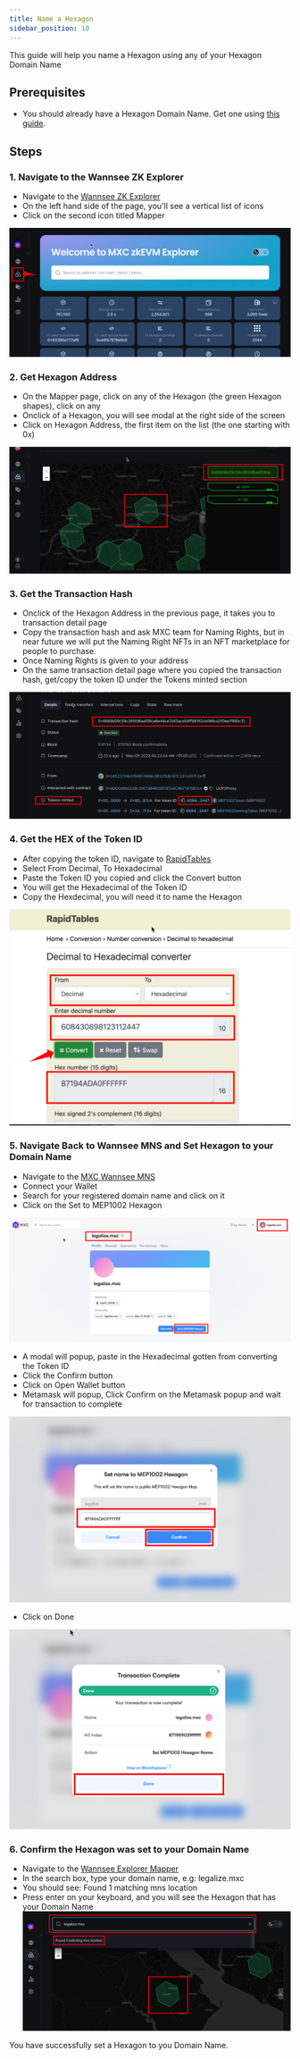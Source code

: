```yaml
---
title: Name a Hexagon
sidebar_position: 10
---
```


This guide will help you name a Hexagon using any of your Hexagon Domain Name

## Prerequisites
- You should already have a Hexagon Domain Name. Get one using [this guide](/docs/Tutorials/get-hexagon-domain).

## Steps

### 1. Navigate to the Wannsee ZK Explorer
- Navigate to the [Wannsee ZK Explorer](https://wannsee-explorer.mxc.com/)
- On the left hand side of the page, you'll see a vertical list of icons
- Click on the second icon titled Mapper

![connect wallet](./img/name-hexagon/step1/navigateToExplorer.png)

### 2. Get Hexagon Address
- On the Mapper page, click on any of the Hexagon (the green Hexagon shapes), click on any
- Onclick of a Hexagon, you will see modal at the right side of the screen
- Click on Hexagon Address, the first item on the list (the one starting with 0x)

![connect wallet](./img/name-hexagon/step2/getHexagonAddress.png)

### 3. Get the Transaction Hash
- Onclick of the Hexagon Address in the previous page, it takes you to transaction detail page
- Copy the transaction hash and ask MXC team for Naming Rights, but in near future we will put the Naming Right NFTs in an NFT marketplace for people to purchase.
- Once Naming Rights is given to your address
- On the same transaction detail page where you copied the transaction hash, get/copy the token ID under the Tokens minted section

![connect wallet](./img/name-hexagon/step3/getTransactionHash.png)

### 4. Get the HEX of the Token ID
- After copying the token ID, navigate to [RapidTables](https://www.rapidtables.com/convert/number/decimal-to-hex.html)
- Select From Decimal, To Hexadecimal
- Paste the Token ID you copied and click the Convert button
- You will get the Hexadecimal of the Token ID
- Copy the Hexdecimal, you will need it to name the Hexagon

![connect wallet](./img/name-hexagon/step4/getHexOfID.png)

### 5. Navigate Back to Wannsee MNS and Set Hexagon to your Domain Name
- Navigate to the [MXC Wannsee MNS](https://wannsee-mns.mxc.com/)
- Connect your Wallet
- Search for your registered domain name and click on it
- Click on the Set to MEP1002 Hexagon

![connect wallet](./img/name-hexagon/step5/backToMNS.png)

- A modal will popup, paste in the Hexadecimal gotten from converting the Token ID
- Click the Confirm button
- Click on Open Wallet button
- Metamask will popup, Click Confirm on the Metamask popup and wait for transaction to complete

![connect wallet](./img/name-hexagon/step5/setMEP.png)

- Click on Done

![connect wallet](./img/name-hexagon/step5/clickDone.png)

### 6. Confirm the Hexagon was set to your Domain Name
- Navigate to the [Wannsee Explorer Mapper](https://wannsee-explorer.mxc.com/mapper)
- In the search box, type your domain name, e.g: legalize.mxc
- You should see: Found 1 matching mns location
- Press enter on your keyboard, and you will see the Hexagon that has your Domain Name
![connect wallet](./img/name-hexagon/step6/confirmDomainSet.png)

You have successfully set a Hexagon to you Domain Name.